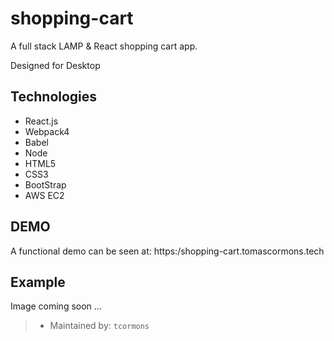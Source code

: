 # shopping-cart

A full stack LAMP & React shopping cart app.

Designed for Desktop 

## Technologies
- React.js
- Webpack4
- Babel
- Node
- HTML5
- CSS3
- BootStrap
- AWS EC2 

## DEMO

A functional demo can be seen at: https:/shopping-cart.tomascormons.tech

## Example 
Image coming soon ... 

> - Maintained by: `tcormons`


